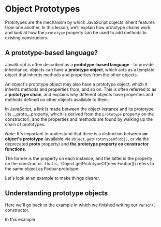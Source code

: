 # Object Prototypes #
Prototypes are the mechanism by which JavaScript objects inherit features from one another. In this lesson, we'll explain how prototype chains work and look at how the `prototype` property can be used to add methods to existing constructors.

## A prototype-based language? ##
JavaScript is often described as a **prototype-based language** - to provide inheritance, objects can have a **prototype object**, which acts as a template object that inherits methods and properties from the other objects.

An object's prototype object may also have a prototype object, which it inherits methods and properties from, and so on. This is often referred to as a **prototype chain**, and explains why different objects have properties and methods defined on other objects available to them.

In JavaScript, a link is made between the object instance and its prototype (its __proto__property, which is derived from the `prototype` property on the constructor), and the properties and methods are found by walking up the chain of prototypes.

*Note*: It's important to understand that there is a distinction between **an object's prototype** (available via `Object.getPrototypeOf(obj)`, or via the deprecated __proto__ property) and **the prototype property on constructor functions**.

The former is the property on each instance, and the latter is the property on the constructor. That is, `Object.getPrototypeOf(new Foobar()) refers to the same object as Foobar.prototype.

Let's look at an example to make things clearer.

## Understanding prototype objects ##
Here we'll go back to the example in which we finished writing our `Person()` constructor. 

In this example
